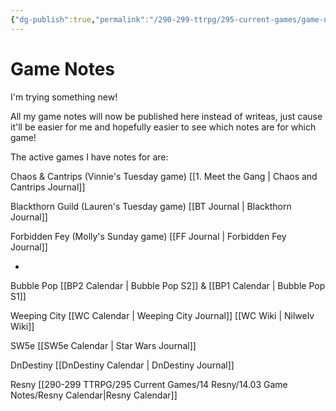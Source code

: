 ```yaml
---
{"dg-publish":true,"permalink":"/290-299-ttrpg/295-current-games/game-notes-site/","tags":"gardenEntry","dgHomeLink":true,"dgPassFrontmatter":false,"dgShowBacklinks":true,"dgShowLocalGraph":false,"dgShowInlineTitle":true}
---
```



# Game Notes


I'm trying something new!

All my game notes will now be published here instead of writeas, just cause it'll be easier for me and hopefully easier to see which notes are for which game!

The active games I have notes for are:

Chaos & Cantrips (Vinnie's Tuesday game)
[[1. Meet the Gang | Chaos and Cantrips Journal]] 

Blackthorn Guild (Lauren's Tuesday game)
[[BT Journal | Blackthorn Journal]] 

Forbidden Fey (Molly's Sunday game)
[[FF Journal | Forbidden Fey Journal]] 

-

Bubble Pop 
[[BP2 Calendar | Bubble Pop S2]] & [[BP1 Calendar | Bubble Pop S1]]

Weeping City 
[[WC Calendar | Weeping City Journal]]
[[WC Wiki | Nilwelv Wiki]]

SW5e 
[[SW5e Calendar | Star Wars Journal]]

DnDestiny 
[[DnDestiny Calendar | DnDestiny Journal]]

Resny 
[[290-299 TTRPG/295 Current Games/14 Resny/14.03 Game Notes/Resny Calendar|Resny Calendar]]



